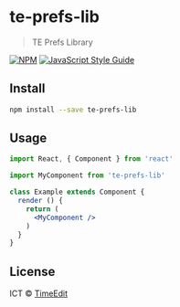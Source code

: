 # te-prefs-lib

> TE Prefs Library

[![NPM](https://img.shields.io/npm/v/te-prefs-lib.svg)](https://www.npmjs.com/package/te-prefs-lib) [![JavaScript Style Guide](https://img.shields.io/badge/code_style-standard-brightgreen.svg)](https://standardjs.com)

## Install

```bash
npm install --save te-prefs-lib
```

## Usage

```jsx
import React, { Component } from 'react'

import MyComponent from 'te-prefs-lib'

class Example extends Component {
  render () {
    return (
      <MyComponent />
    )
  }
}
```

## License

ICT © [TimeEdit](https://github.com/TimeEdit)
